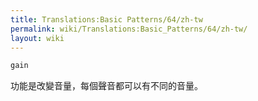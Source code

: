 ```yaml
---
title: Translations:Basic Patterns/64/zh-tw
permalink: wiki/Translations:Basic_Patterns/64/zh-tw/
layout: wiki
---
```


``` Haskell
gain
```

功能是改變音量，每個聲音都可以有不同的音量。
